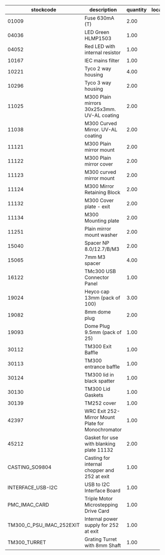 |stockcode|description|quantity|location|
|---------|-----------|--------|--------|
|01009|Fuse 630mA (T)|2.00||
|04036|LED Green HLMP1503|1.00||
|04052|Red LED with internal resistor|1.00||
|10167|IEC mains filter|1.00||
|10221|Tyco 2 way housing|4.00||
|10296|Tyco 3 way housing|2.00||
|11025|M300 Plain mirrors 30x25x3mm.  UV-AL coating|2.00| |
|11038|M300 Curved Mirror.  UV-AL coating|2.00||
|11121|M300 Plain mirror mount|2.00| |
|11122|M300 Plain mirror cover|2.00| |
|11123|M300 curved mirror mount|2.00||
|11124|M300 Mirror Retaining Block|2.00||
|11132|M300 Cover plate - exit|2.00| |
|11134|M300 Mounting plate|2.00||
|11251|Plain mirror mount washer|2.00| |
|15040|Spacer NP 8.0/12.7/B/M3|2.00||
|15065|7mm M3 spacer|4.00||
|16122|TMc300 USB Connector Panel|1.00||
|19024|Heyco cap 13mm (pack of 100)|3.00||
|19082|8mm dome plug|2.00||
|19093|Dome Plug 9.5mm (pack of 25)|1.00| |
|30112|TM300 Exit Baffle|1.00||
|30113|TM300 entrance baffle|1.00||
|30124|TM300 lid in black spatter|1.00||
|30130|TM300 Lid Gaskets|1.00||
|30139|TM252 cover|1.00| |
|42397|WRC Exit 252-Mirror Mount Plate for Monochromator|1.00||
|45212|Gasket for use with blanking plate 11132|2.00||
|CASTING_SO9804|Casting for internal chopper and 252 at exit|1.00||
|INTERFACE_USB-I2C|USB to I2C Interface Board|1.00||
|PMC_IMAC_CARD|Triple Motor Microstepping Drive Card|1.00||
|TM300_C_PSU_IMAC_252EXIT|Internal power supply for 252 at exit|1.00||
|TM300_TURRET|Grating Turret with 8mm Shaft|1.00||
